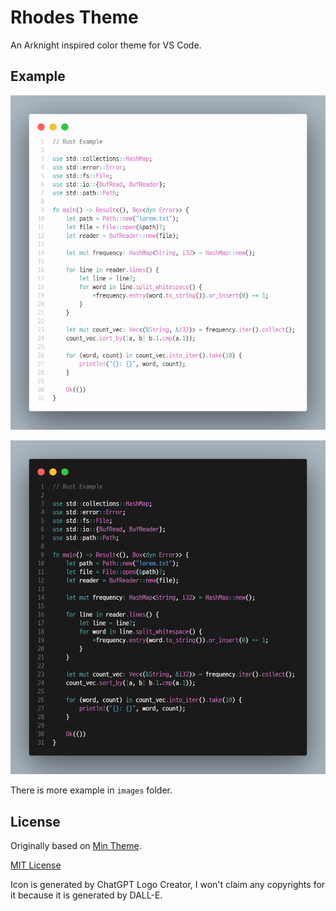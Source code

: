 # Rhodes Theme

An Arknight inspired color theme for VS Code.

## Example

![rust light](./images/light_rust.png)

![rust dark](./images/dark_rust.png)

There is more example in `images` folder.

## License

Originally based on [Min Theme](https://marketplace.visualstudio.com/items?itemName=miguelsolorio.min-theme).

[MIT License](LICENSE)

Icon is generated by ChatGPT Logo Creator, I won't claim any copyrights for it because it is generated by DALL-E.
